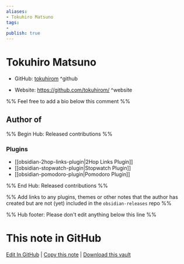 ```yaml
---
aliases:
- Tokuhiro Matsuno
tags:
- 
publish: true
---
```


# Tokuhiro Matsuno

- GitHub: [tokuhirom](https://github.com/tokuhirom/) ^github
<!-- - Discord: `@` ^discord-->
- Website: <https://github.com/tokuhirom/> ^website
<!-- - [[Publish sites|Publish site]]: ^publish-->

%% Feel free to add a bio below this comment %%


## Author of

%% Begin Hub: Released contributions %%
### Plugins
- [[obsidian-2hop-links-plugin|2Hop Links Plugin]]
- [[obsidian-stopwatch-plugin|Stopwatch Plugin]]
- [[obsidian-pomodoro-plugin|Pomodoro Plugin]]

%% End Hub: Released contributions %%

%% Add links to any plugins, themes or other notes that the author has created but are not (yet) included in the `obsidian-releases` repo %%

<!--
### Unlisted plugins
-->

<!--
### Others
-->

<!--
## Sponsor this author

- [[GitHub sponsors]]: [Sponsor @tokuhirom on GitHub Sponsors](https://github.com/sponsors/tokuhirom) ^github-sponsor
- [[Buy me a coffee]]: ^buy-me-a-coffee
- [[PayPal]]: ^paypal
- [[Patreon]]: ^patreon

-->

<!--
## Follow this author

- [[YouTube Channels|On YouTube]]: ^youtube
- Twitter: ^twitter
- ...
-->

%% Hub footer: Please don't edit anything below this line %%

# This note in GitHub

<span class="git-footer">[Edit In GitHub](https://github.dev/obsidian-community/obsidian-hub/blob/main/01%20-%20Community/People/tokuhirom.md "git-hub-edit-note") | [Copy this note](https://raw.githubusercontent.com/obsidian-community/obsidian-hub/main/01%20-%20Community/People/tokuhirom.md "git-hub-copy-note") | [Download this vault](https://github.com/obsidian-community/obsidian-hub/archive/refs/heads/main.zip "git-hub-download-vault") </span>
